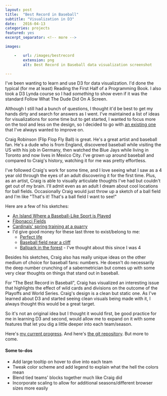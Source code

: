 ```yaml
---
layout: post
title:  "Best Record in Baseball"
subtitle: "Visualization in D3"
date:   2016-04-13
categories: projects
featured: yes
excerpt_separator: <!-- more -->

images:

    -   url: /images/bestrecord
        extension: png
        alt: Best Record in Baseball data visualization screenshot

---
```


I've been wanting to learn and use D3 for data visualization. I'd done the typical (for me at least) Reading the First Half of a Programming Book. I also took a D3 Lynda course so I had *something* to show even if it was the standard Follow What The Dude Did On A Screen.

Although I still had a bunch of questions, I thought it'd be best to get my hands dirty and search for answers as I went. I've maintained a list of ideas for visualizations for some time but to get started, I wanted to focus more on the tool and less on the design, so I decided to go with [an existing one](http://www.flipflopflyin.com/flipflopflyball/info-bestrecord.html "The Best Record in Baseball by Craig Robinson") that I've always wanted to improve on.

Craig Robinson (Flip Flop Fly Ball) is great. He's a great artist and baseball fan. He's a dude who is from England, discovered baseball while visiting the US with his job in Germany, then watched the Blue Jays while living in Toronto and now lives in Mexico City. I've grown up around baseball and compared to Craig's history, watching it for me was pretty effortless.

I've followed Craig's work for some time, and I love seeing what I saw as a 4 year old through the eyes of an adult discovering it for the first time. Plus, as an artist, Craig is able to visually articulate thoughts I've had but couldn't get out of my brain. I'll admit even as an adult I dream about cool locations for ball fields. Occasionally Craig would just throw up a sketch of a ball field and I'm like "That's it! That's a ball field I want to see!"

Here are a few of his sketches:

* [An Island Where a Baseball-Like Sport is Played](http://www.fangraphs.com/not/an-island-where-a-baseball-like-sport-is-played/ "An Island Where a Baseball-Like Sport is Played")
* [Fibonacci Fields](http://www.fangraphs.com/not/fibonacci-fields/ "Fibonacci Fields")
* [Cardinals' spring training at a quarry](http://www.flipflopflyin.com/flipflopflyball/art-stlquarry.html "Cardinals' spring training at a quarry")
* I'd give good money for these last three to exist/belong to me:
    * [Perfect life](http://www.flipflopflyin.com/flipflopflyball/art-perfectlife.html "Perfect life")
    * [Baseball field near a cliff](http://www.flipflopflyin.com/flipflopflyball/art-cliff.html "Baseball field near a cliff")
    * [Ballpark in the forest](http://www.flipflopflyin.com/flipflopflyball/art-forestsketch.html "Ballpark in the forest") - I've thought about this since I was 4

Besides his sketches, Craig also has really unique ideas on the other medium of choice for baseball fans: numbers. He doesn't do necessarily the deep number crunching of a sabermetrician but comes up with some very clear thoughts on things that stand out in baseball.

For "The Best Record in Baseball", Craig has visualized an interesting issue that highlights the effect of wild cards and divisions on the outcome of the Playoffs and World Series. Craig's design is a clean but static one. As I've learned about D3 and started seeing clean visuals being made with it, I always thought this would be a great target.

So it's not an original idea but I thought it would first, be good practice for me in learning D3 and second, would allow me to expand on it with some features that let you dig a little deeper into each team/season.

Here's [my current progress](http://zachsanderson.com/data/bestrecord "Best Record in Baseball"). And here's [the git repository](https://github.com/zachsanderson/viz "Git for data visualizations"). But more to come.

#### Some to-dos

* Add large tooltip on hover to dive into each team
* Tweak color scheme and add legend to explain what the hell the colors mean
* Blend tied teams' blocks together much like Craig did
* Incorporate scaling to allow for additional seasons/different browser sizes more easily